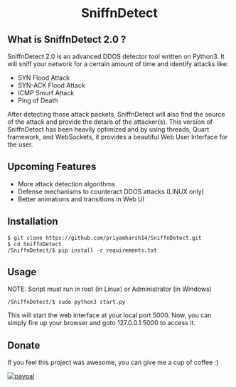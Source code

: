 <h1 align="center">SniffnDetect</h1>

## What is SniffnDetect 2.0 ?

SniffnDetect 2.0 is an advanced DDOS detector tool written on Python3. It will sniff your network for a certain amount of time and identify attacks like:

- SYN Flood Attack
- SYN-ACK Flood Attack
- ICMP Smurf Attack
- Ping of Death

After detecting those attack packets, SniffnDetect will also find the source of the attack and provide the details of the attacker(s). This version of SniffnDetect has been heavily optimized and by using threads, Quart framework, and WebSockets, it provides a beautiful Web User Interface for the user.

## Upcoming Features

- More attack detection algorithms
- Defense mechanisms to counteract DDOS attacks (LINUX only)
- Better animations and transitions in Web UI

## Installation
```
$ git clone https://github.com/priyamharsh14/SniffnDetect.git
$ cd SniffnDetect
/SniffnDetect/$ pip install -r requirements.txt
```

## Usage

NOTE: Script must run in root (in Linux) or Administrator (in Windows)
```
/SniffnDetect/$ sudo python3 start.py
```
This will start the web interface at your local port 5000. Now, you can simply fire up your browser and goto 127.0.0.1:5000 to access it.

## Donate

If you feel this project was awesome, you can give me a cup of coffee :)

[![paypal](https://www.paypalobjects.com/en_US/i/btn/btn_donateCC_LG.gif)](https://www.paypal.me/priyamharsh14)